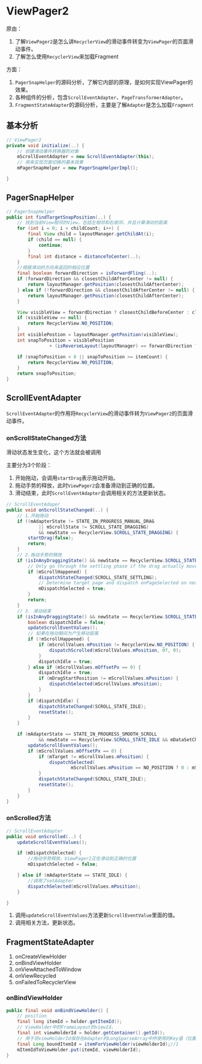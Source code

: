 # ViewPager2

原由：

1. 了解`ViewPager2`是怎么讲`RecyclerView`的滑动事件转变为`ViewPager`的页面滑动事件。
2. 了解怎么使用`RecyclerView`来加载Fragment

方面：

1. `PagerSnapHelper`的源码分析，了解它内部的原理，是如何实现ViewPager的效果。
2. 各种组件的分析，包含`ScrollEventAdapter`、`PageTransformerAdapter`。
3. `FragmentStateAdapter`的源码分析，主要是了解`Adapter`是怎么加载`Fragment`

## 基本分析

```java
// ViewPager2
private void initialize(..) {
    // 创建滑动事件转换器的对象
    mScrollEventAdapter = new ScrollEventAdapter(this);
    // 用来实现页面切换的基本效果
    mPagerSnapHelper = new PagerSnapHelperImpl();

}
```

## PagerSnapHelper

```java
// PagerSnapHelper
public int findTargetSnapPosition(..) {
    // 找到当前View相邻的View，包括左相邻和右相邻，并且计算滑动的距离
    for (int i = 0; i < childCount; i++) {
        final View child = layoutManager.getChildAt(i);
        if (child == null) {
            continue;
        }
        final int distance = distanceToCenter(..);
    }
    //根据滑动的方向来返回的相应位置
    final boolean forwardDirection = isForwardFling(..);
    if (forwardDirection && closestChildAfterCenter != null) {
        return layoutManager.getPosition(closestChildAfterCenter);
    } else if (!forwardDirection && closestChildAfterCenter != null) {
        return layoutManager.getPosition(closestChildAfterCenter);
    }

    View visibleView = forwardDirection ? closestChildBeforeCenter : closestChildBeforeCenter;
    if (visibleView == null) {
        return RecyclerView.NO_POSITION;
    }
    int visiblePostion = layoutManager.getPosition(visibleView);
    int snapToPosition = visiblePosition
                + (isReverseLayout(layoutManager) == forwardDirection ? -1 : +1);

    if (snapToPosition < 0 || snapToPosition >= itemCount) {
        return RecyclerView.NO_POSITION;
    }
    return snapToPosition;
}
```

## ScrollEventAdapter

`ScrollEventAdapter`的作用将`RecyclerView`的滑动事件转为`ViewPager2`的页面滑动事件。

### onScrollStateChanged方法

滑动状态发生变化，这个方法就会被调用

主要分为3个阶段：

1. 开始拖动，会调用`startDrag`表示拖动开始。
2. 拖动手势的释放，此时`ViewPager2`会准备滑动到正确的位置。
3. 滑动结束，此时`ScrollEventAdapter`会调用相关的方法更新状态。

```java
// ScrollEventAdaper
public void onScrollStateChanged(..) {
    // 1.开始拖动
    if ((mAdapterState != STATE_IN_PROGRESS_MANUAL_DRAG
            || mScrollState != SCROLL_STATE_DRAGGING)
            && newState == RecyclerView.SCROLL_STATE_DRAGGING) {
        startDrag(false);
        return;
    }
    // 2.拖动手势的释放
    if (isInAnyDraggingState() && newState == RecyclerView.SCROLL_STATE_SETTLING) {
        // Only go through the settling phase if the drag actually moved the page
        if (mScrollHappened) {
            dispatchStateChanged(SCROLL_STATE_SETTLING);
            // Determine target page and dispatch onPageSelected on next scroll event
            mDispatchSelected = true;
        }
        return;
    }
    // 3. 滑动结束
    if (isInAnyDraggingState() && newState == RecyclerView.SCROLL_STATE_IDLE) {
        boolean dispatchIdle = false;
        updateScrollEventValues();
        // 如果在拖动期间为产生移动距离
        if (!mScrollHappened) {
            if (mScrollValues.mPosition != RecyclerView.NO_POSITION) {
                dispatchScrolled(mScrollValues.mPosition, 0f, 0);
            }
            dispatchIdle = true;
        } else if (mScrollValues.mOffsetPx == 0) {
            dispatchIdle = true;
            if (mDragStartPosition != mScrollValues.mPosition) {
                dispatchSelected(mScrollValues.mPosition);
            }
        }
        if (dispatchIdle) {
            dispatchStateChanged(SCROLL_STATE_IDLE);
            resetState();
        }
    }

    if (mAdapterState == STATE_IN_PROGRESS_SMOOTH_SCROLL
            && newState == RecyclerView.SCROLL_STATE_IDLE && mDataSetChangeHappened) {
        updateScrollEventValues();
        if (mScrollValues.mOffsetPx == 0) {
            if (mTarget != mScrollValues.mPosition) {
                dispatchSelected(
                        mScrollValues.mPosition == NO_POSITION ? 0 : mScrollValues.mPosition);
            }
            dispatchStateChanged(SCROLL_STATE_IDLE);
            resetState();
        }
    }
}
```

### onScrolled方法

```java
// ScrollEventAdapter
public void onScrolled(..) {
    updateScrollEventValues();

    if (mDispatchSelected) {
        //拖动手势释放，ViewPager2正在滑动到正确的位置
        mDispatchSelected = false;

    } else if (mAdapterState == STATE_IDLE) {
        //调用了setAdapter
        dispatchSelected(mScrollValues.mPosition);
    }

}
```

1. 调用`updateScrollEventValues`方法更新`ScrollEventValue`里面的值。
2. 调用相关方法，更新状态。

## FragmentStateAdapter

1. onCreateViewHolder
2. onBindViewHolder
3. onViewAttachedToWindow
4. onViewRecycled
5. onFailedToRecyclerView

### onBindViewHolder

```java
public final void onBindViewHolder() {
    // position
    final long itemId = holder.getItemId();
    // ViewHolder中的FrameLayout的viewId，
    final int viewHolderId = holder.getContainer().getId();
    // 用于将viewHolderId保存在Adapter的LongSparseArray中所使用的Key值（位置）
    final Long boundItemId = itemForViewHolder(viewHolderId);//1
    mItemIdToViewHolder.put(itemId, viewHolderId);
}
```
